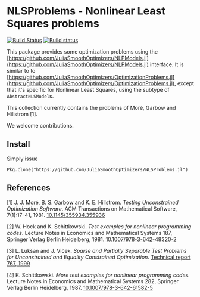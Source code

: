 # NLSProblems - Nonlinear Least Squares problems

[![Build Status](https://travis-ci.org/JuliaSmoothOptimizers/NLSProblems.jl.svg?branch=master)](https://travis-ci.org/JuliaSmoothOptimizers/NLSProblems.jl)
[![Build status](https://ci.appveyor.com/api/projects/status/gvkfw6sxf1p2qewt/branch/master?svg=true)](https://ci.appveyor.com/project/dpo/nlsproblems-jl/branch/master)


This package provides some optimization problems using the
[https://github.com/JuliaSmoothOptimizers/NLPModels.jl](https://github.com/JuliaSmoothOptimizers/NLPModels.jl)
interface. It is similar to to
[https://github.com/JuliaSmoothOptimizers/OptimizationProblems.jl](https://github.com/JuliaSmoothOptimizers/OptimizationProblems.jl),
except that it's specific for Nonlinear Least Squares, using the subtype
of `AbstractNLSModel`s.

This collection currently contains the problems of Moré, Garbow and
Hillstrom [1].

We welcome contributions.

## Install

Simply issue

```
Pkg.clone("https://github.com/JuliaSmoothOptimizers/NLSProblems.jl")
```

## References

[1] J. J. Moré, B. S. Garbow and K. E. Hillstrom.
*Testing Unconstrained Optimization Software*.
ACM Transactions on Mathematical Software, 7(1):17-41, 1981.
[10.1145/355934.355936](https://doi.org/10.1145/355934.355936)

[2] W. Hock and K. Schittkowski.
*Test examples for nonlinear programming codes*.
Lecture Notes in Economics and Mathematical Systems 187,
Springer Verlag Berlin Heidelberg, 1981.
[10.1007/978-3-642-48320-2](https://doi.org/10.1007/978-3-642-48320-2)

[3] L. Lukšan and J. Vlček.
*Sparse and Partially Separable Test Problems for Unconstrained and
Equality Constrained Optimization*.
[Technical report 767, 1999](http://hdl.handle.net/11104/0123965)

[4] K. Schittkowski.
*More test examples for nonlinear programming codes*.
Lecture Notes in Economics and Mathematical Systems 282,
Springer Verlag Berlin Heidelberg, 1987.
[10.1007/978-3-642-61582-5](https://doi.org/10.1007/978-3-642-61582-5)
